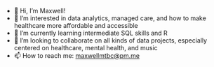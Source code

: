 - 👋 Hi, I’m Maxwell!
- 👀 I’m interested in data analytics, managed care, and how to make healthcare more affordable and accessible
- 🌱 I’m currently learning intermediate SQL skills and R
- 💞️ I’m looking to collaborate on all kinds of data projects, especially centered on healthcare, mental health, and music
- 📫 How to reach me: maxwellmtbc@pm.me

<!---
maxwellmtbc/maxwellmtbc is a ✨ special ✨ repository because its `README.md` (this file) appears on your GitHub profile.
You can click the Preview link to take a look at your changes.
--->

